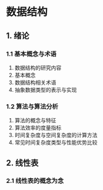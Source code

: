 # 数据结构

## 1. 绪论
### 1.1 基本概念与术语
1. 数据结构的研究内容
2. 基本概念
3. 数据结构相关术语
4. 抽象数据类型的表示与实现

### 1.2 算法与算法分析

1. 算法的概念与特征
2. 算法效率的度量指标
3. 时间复杂度与空间复杂度的计算方法
4. 常见时间复杂度类型与性能优势比较

## 2. 线性表

### 2.1 线性表的概念为念

